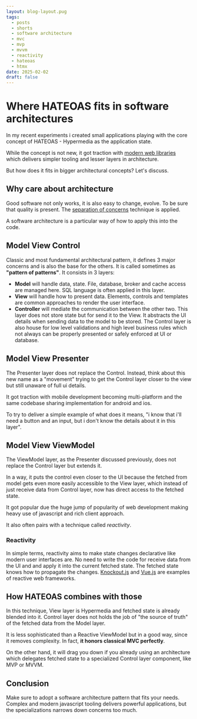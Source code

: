 ```yaml
---
layout: blog-layout.pug
tags:
  - posts
  - shorts
  - software architecture
  - mvc
  - mvp
  - mvvm
  - reactivity
  - hateoas
  - htmx
date: 2025-02-02
draft: false
---
```

# Where HATEOAS fits in software architectures

In my recent experiments i created small applications playing with the core
concept of HATEOAS - Hypermedia as the application state.

While the concept is not new, it got traction with [modern web libraries][htmx]
which delivers simpler tooling and lesser layers in architecture.

But how does it fits in bigger architectural concepts? Let's discuss.

## Why care about architecture

Good software not only works, it is also easy to change, evolve. To be sure that
quality is present. The [separation of concerns][concerns] technique is applied.

A software architecture is a particular way of how to apply this into the code.

## Model View Control

Classic and most fundamental architectural pattern, it defines 3 major concerns
and is also the base for the others. It is called sometimes as
**"pattern of patterns"**. It consists in 3 layers:

- **Model** will handle data, state.  File, database, broker and cache access
  are managed here. SQL language is often applied in this layer.
- **View** will handle how to present data. Elements, controls and templates are
  common approaches to render the user interface.
- **Controller** will mediate the communication between the other two. This
  layer does not store state but for send it to the View. It abstracts the UI
  details when sending data to the model to be stored. The Control layer is also
  house for low level validations and high level business rules which not always
  can be properly presented or safely enforced at UI or database.

## Model View Presenter

The Presenter layer does not replace the Control. Instead, think about this new
name as a "movement" trying to get the Control layer closer to the view but
still unaware of full ui details.

It got traction with mobile development becoming multi-platform and the same
codebase sharing implementation for android and ios.

To try to deliver a simple example of what does it means, "i know that i'll need
a button and an input, but i don't know the details about it in this layer".

## Model View ViewModel

The ViewModel layer, as the Presenter discussed previously, does not replace the
Control layer but extends it.

In a way, it puts the control even closer to the UI because the fetched from
model gets even more easily accessible to the View layer, which instead of just
receive data from Control layer, now has direct access to the fetched state.

It got popular due the huge jump of popularity of web development making heavy
use of javascript and rich client approach.

It also often pairs with a technique called *reactivity*.

### Reactivity

In simple terms, reactivity aims to make state changes declarative like modern
user interfaces are. No need to write the code for receive data from the UI and
and apply it into the current fetched state. The fetched state knows how to
propagate the changes. [Knockout.js][knockout] and [Vue.js][vue] are examples of
reactive web frameworks.

## How HATEOAS combines with those

In this technique, View layer is Hypermedia and fetched state is already blended
into it. Control layer does not holds the job of "the source of truth" of the
fetched data from the Model layer.

It is less sophisticated than a Reactive ViewModel but in a good way, since it
removes complexity. In fact, **it honors classical MVC perfectly**.

On the other hand, it will drag you down if you already using an architecture
which delegates fetched state to a specialized Control layer component, like MVP
or MVVM.

## Conclusion

Make sure to adopt a software architecture pattern that fits your needs. Complex
and modern javascript tooling delivers powerful applications, but the
specializations narrows down concerns too much.

[htmx]: https://htmx.org
[concerns]: https://en.wikipedia.org/wiki/Separation_of_concerns
[knockout]: https://knockoutjs.com
[vue]: https://vuejs.org
